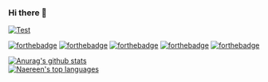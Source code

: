 ### Hi there 👋

[Test]: https://img.shields.io/badge/Testsss-Testoo-%2368b37c
[download]: #download

[ ![Test][] ][download]

[![forthebadge](https://forthebadge.com/images/badges/built-with-love.svg)](https://forthebadge.com)
[![forthebadge](https://forthebadge.com/images/badges/check-it-out.svg)](https://forthebadge.com)
[![forthebadge](https://forthebadge.com/images/badges/made-with-java.svg)](https://forthebadge.com)
[![forthebadge](https://forthebadge.com/images/badges/not-a-bug-a-feature.svg)](https://forthebadge.com)
[![forthebadge](https://forthebadge.com/images/badges/uses-git.svg)](https://forthebadge.com)

[![Anurag's github stats](https://github-readme-stats.vercel.app/api?username=BlockyDotJar&theme=algolia&show_icons=true)](https://github.com/anuraghazra/github-readme-stats)
<br>
[![Naereen's top languages](https://github-readme-stats.vercel.app/api/top-langs/?username=BlockyDotJar&theme=algolia)](https://github.com/anuraghazra/github-readme-stats)
